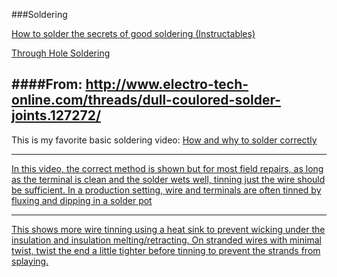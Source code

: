 ###Soldering

[How to solder the secrets of good soldering (Instructables)](http://www.instructables.com/id/How-to-solder-the-secrets-of-good-soldering/)

[Through Hole Soldering](https://learn.sparkfun.com/tutorials/how-to-solder---through-hole-soldering?_ga=1.135210549.564444804.1449868290)


####From: http://www.electro-tech-online.com/threads/dull-coulored-solder-joints.127272/
----
This is my favorite basic soldering video: <a href="http://www.youtube.com/watch?v=I_NU2ruzyc4">How and why to solder correctly</a>


----
[In this video, the correct method is shown but for most field repairs, as long as the terminal 
is clean and the solder wets well, tinning just the wire should be sufficient. In a production 
setting, wire and terminals are often tinned by fluxing and dipping in a solder pot](http://m.youtube.com/watch?desktop_uri=/watch?v=Ql6Vkw5wswU&v=Ql6Vkw5wswU&gl=US#/watch?v=Ql6Vkw5wswU)

----

[This shows more wire tinning using a heat sink to prevent wicking under the insulation and 
insulation melting/retracting.  On stranded wires with minimal twist, twist the end a little 
tighter before tinning to prevent the strands from splaying.](http://m.youtube.com/#/watch?v=xpiyB7ZM3vg)

